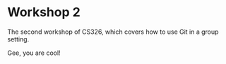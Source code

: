 # Workshop 2

The second workshop of CS326, which covers how to use Git in a group setting.

Gee, you are cool!
